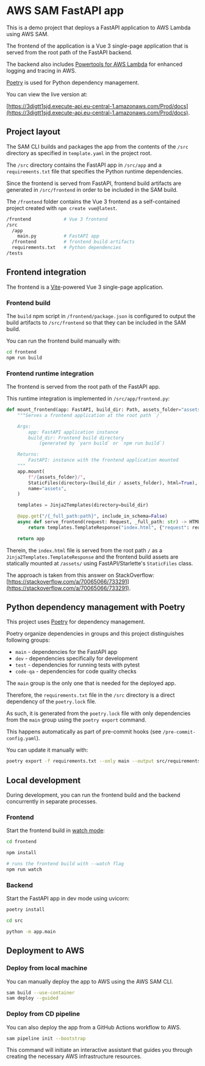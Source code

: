 # AWS SAM FastAPI app

This is a demo project that deploys a FastAPI application to AWS Lambda using AWS SAM.

The frontend of the application is a Vue 3 single-page application that is served from the root path of the FastAPI backend.

The backend also includes [Powertools for AWS Lambda](https://docs.powertools.aws.dev/lambda/python/latest/) for enhanced logging and tracing in AWS.

[Poetry](https://python-poetry.org/) is used for Python dependency management.

You can view the live version at:

[https://3digtt1sjd.execute-api.eu-central-1.amazonaws.com/Prod/docs](https://3digtt1sjd.execute-api.eu-central-1.amazonaws.com/Prod/docs).

## Project layout

The SAM CLI builds and packages the app from the contents of the `/src` directory as specified in `template.yaml` in the project root.

The `/src` directory contains the FastAPI app in `/src/app` and a `requirements.txt` file that specifies the Python runtime dependencies.

Since the frontend is served from FastAPI, frontend build artifacts are generated in `/src/frontend` in order to be included in the SAM build.

The `/frontend` folder contains the Vue 3 frontend as a self-contained project created with `npm create vue@latest`.

```bash
/frontend            # Vue 3 frontend
/src
  /app
    main.py          # FastAPI app
  /frontend          # frontend build artifacts
  requirements.txt   # Python dependencies
/tests
```

## Frontend integration

The frontend is a [Vite](https://vitejs.dev/)-powered Vue 3 single-page application.

### Frontend build

The `build` npm script in `/frontend/package.json` is configured to output the build artifacts to `/src/frontend` so that they can be included in the SAM build.

You can run the frontend build manually with:

```bash
cd frontend
npm run build
```

### Frontend runtime integration

The frontend is served from the root path of the FastAPI app.

This runtime integration is implemented in `/src/app/frontend.py`:

```python
def mount_frontend(app: FastAPI, build_dir: Path, assets_folder="assets") -> FastAPI:
    """Serves a frontend application at the root path `/`

    Args:
        app: FastAPI application instance
        build_dir: Frontend build directory
            (generated by `yarn build` or `npm run build`)

    Returns:
        FastAPI: instance with the frontend application mounted
    """
    app.mount(
        f"/{assets_folder}/",
        StaticFiles(directory=(build_dir / assets_folder), html=True),
        name="assets",
    )

    templates = Jinja2Templates(directory=build_dir)

    @app.get("/{_full_path:path}", include_in_schema=False)
    async def serve_frontend(request: Request, _full_path: str) -> HTMLResponse:
        return templates.TemplateResponse("index.html", {"request": request})

    return app
```

Therein, the `index.html` file is served from the root path `/` as a `Jinja2Templates.TemplateResponse`
and the frontend build assets are statically mounted at `/assets/` using FastAPI/Starlette's `StaticFiles` class.

The approach is taken from this answer on StackOverflow:
[https://stackoverflow.com/a/70065066/733291](https://stackoverflow.com/a/70065066/733291).

## Python dependency management with Poetry

This project uses [Poetry](https://python-poetry.org/) for dependency management.

Poetry organize dependencies in groups and this project distinguishes following groups:

- `main` - dependencies for the FastAPI app
- `dev` - dependencies specifically for development
- `test` - dependencies for running tests with pytest
- `code-qa` - dependencies for code quality checks

The `main` group is the only one that is needed for the deployed app.

Therefore, the `requirements.txt` file in the `/src` directory is a direct dependency of the `poetry.lock` file.

As such, it is generated from the `poetry.lock` file with only dependencies from the `main` group using the `poetry export` command.

This happens automatically as part of pre-commit hooks (see `/pre-commit-config.yaml`).

You can update it manually with:

```bash
poetry export -f requirements.txt --only main --output src/requirements.txt --without-hashes
```

## Local development

During development, you can run the frontend build and the backend concurrently in separate processes.

### Frontend

Start the frontend build in [watch mode](https://vitejs.dev/guide/build.html#rebuild-on-files-changes):

```bash
cd frontend

npm install

# runs the frontend build with --watch flag
npm run watch
```

### Backend

Start the FastAPI app in dev mode using uvicorn:

```bash
poetry install

cd src

python -m app.main
```

## Deployment to AWS

### Deploy from local machine

You can manually deploy the app to AWS using the AWS SAM CLI.

```bash
sam build --use-container
sam deploy --guided
```

### Deploy from CD pipeline

You can also deploy the app from a GitHub Actions workflow to AWS.

```bash
sam pipeline init --bootstrap
```

This command will initiate an interactive assistant that guides you through creating the necessary AWS infrastructure resources.
